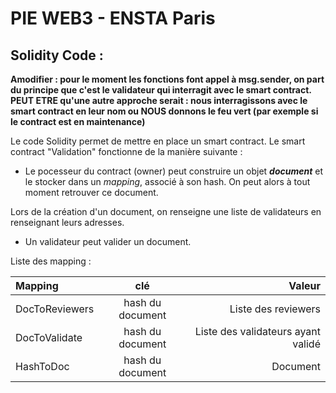 # PIE WEB3 - ENSTA Paris

## Solidity Code :
**Amodifier : pour le moment les fonctions font appel à msg.sender, on part du principe que c'est le validateur qui interragit avec le smart contract. PEUT ETRE qu'une autre approche serait : nous interragissons avec le smart contract en leur nom ou NOUS donnons le feu vert (par exemple si le contract est en maintenance)**


Le code Solidity permet de mettre en place un smart contract. Le smart contract "Validation" fonctionne de la manière suivante :

- Le pocesseur du contract (owner) peut construire un objet **_document_** et le stocker dans un _mapping_, associé à son hash. On peut alors à tout moment retrouver ce document.

Lors de la création d'un document, on renseigne une liste de validateurs en renseignant leurs adresses.

- Un validateur peut valider un document. 



Liste des mapping :

| Mapping          |       clé           |           Valeur     |
| :--------------- |:-------------------:| --------------------:|
| DocToReviewers   | hash du document    |  Liste des reviewers |
| DocToValidate    | hash du document    |   Liste des validateurs ayant validé |
| HashToDoc  | hash du document              |    Document |